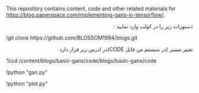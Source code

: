 This repository contains content, code and other related materials for https://blog.paperspace.com/implementing-gans-in-tensorflow/.
<p dir="rtl" align="right">
  دستورات زیر را در کولب وارد نمایید :
  </P>
!git clone https://github.com/BLOSSOM1994/blogs.git
<p dir="rtl" align="right">
 تغییر مسیر (در سیستم من فایل CODE(در ادرس زیر قرار دارد
 </P>


%cd /content/blogs/basic-gans/code/blogs/basic-gans/code

!python "gan.py"

!python "plot.py"
